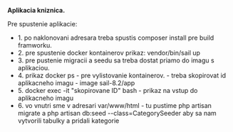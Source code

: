 <p> <b> Aplikacia kniznica. </b> </p>

<p>Pre spustenie aplikacie: </p>
<ul>
    <li>  1. po naklonovani adresara treba spustis composer install pre build framworku. </li>
    <li>  2. pre spustenie docker kontainerov prikaz: vendor/bin/sail up </li>
    <li>  3. pre pustenie migracii a seedu sa treba dostat priamo do imagu s aplikaciou. </li>
    <li>  4. prikaz docker ps - pre vylistovanie kontainerov. - treba skopirovat id aplikacneho imagu - image sail-8.2/app </li>
    <li>  5. docker exec -it "skopirovane ID" bash - prikaz na vstup do aplikacneho imagu </li>
    <li>  6. vo vnutri sme v adresari var/www/html - tu pustime php artisan migrate a php artisan db:seed --class=CategorySeeder aby sa nam vytvorili tabulky a pridali kategorie </li>
</ul>